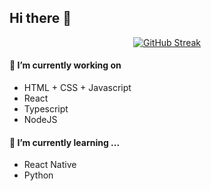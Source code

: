 <!--
**joao1barbosa/joao1barbosa** is a ✨ _special_ ✨ repository because its `README.md` (this file) appears on your GitHub profile.

Here are some ideas to get you started:

- 🔭 I’m currently working on ...
- 🌱 I’m currently learning ...
- 👯 I’m looking to collaborate on ...
- 🤔 I’m looking for help with ...
- 💬 Ask me about ...
- 📫 How to reach me: ...
- 😄 Pronouns: ...
- ⚡ Fun fact: ...
-->

## Hi there 👋



<div align="center">
  
  [![GitHub Streak](https://streak-stats.demolab.com?user=joao1barbosa&theme=shadow-orange&hide_border=true&date_format=j%20M%5B%20Y%5D)](https://git.io/streak-stats)
  
</div>

#### 🔭 I’m currently working on

- HTML + CSS + Javascript
- React
- Typescript
- NodeJS

#### 🌱 I’m currently learning ...
 - React Native
 - Python
